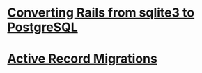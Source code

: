 
# [Converting Rails from sqlite3 to PostgreSQL](https://medium.com/@virtual_khan/converting-rails-from-sqlite3-to-postgresql-d97023314a14)

# [Active Record Migrations](https://guides.rubyonrails.org/active_record_migrations.html)


